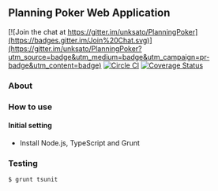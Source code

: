 ## Planning Poker Web Application

[![Join the chat at https://gitter.im/unksato/PlanningPoker](https://badges.gitter.im/Join%20Chat.svg)](https://gitter.im/unksato/PlanningPoker?utm_source=badge&utm_medium=badge&utm_campaign=pr-badge&utm_content=badge)
[![Circle CI](https://circleci.com/gh/unksato/PlanningPoker/tree/develop.svg?style=svg)](https://circleci.com/gh/unksato/PlanningPoker/tree/develop)
[![Coverage Status](https://coveralls.io/repos/unksato/PlanningPoker/badge.svg?branch=develop&service=github)](https://coveralls.io/github/unksato/PlanningPoker?branch=develop)

### About

### How to use

#### Initial setting

* Install Node.js, TypeScript and Grunt


### Testing

```
$ grunt tsunit
```
